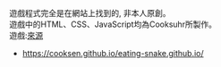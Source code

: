 遊戲程式完全是在網站上找到的, 非本人原創。 <br/>
遊戲中的HTML、CSS、JavaScript均為Cooksuhr所製作。<br/>
遊戲:[來源](https://ithelp.ithome.com.tw/articles/10271522?sc=iThomeR) <br/>
* https://cooksen.github.io/eating-snake.github.io/<br/>
